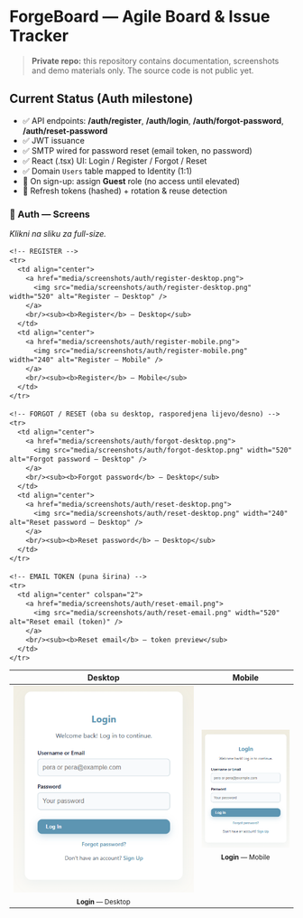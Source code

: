 # ForgeBoard — Agile Board & Issue Tracker

> **Private repo:** this repository contains documentation, screenshots and demo materials only. The source code is not public yet.

## Current Status (Auth milestone)
- ✅ API endpoints: **/auth/register**, **/auth/login**, **/auth/forgot-password**, **/auth/reset-password**
- ✅ JWT issuance
- ✅ SMTP wired for password reset (email token, no password)
- ✅ React (.tsx) UI: Login / Register / Forgot / Reset
- ✅ Domain `Users` table mapped to Identity (1:1)
- 🧩 On sign-up: assign **Guest** role (no access until elevated)
- 🧩 Refresh tokens (hashed) + rotation & reuse detection





<h3>📸 Auth — Screens</h3>
<p><em>Klikni na sliku za full-size.</em></p>

<table>
  <thead>
    <tr>
      <th align="center">Desktop</th>
      <th align="center">Mobile</th>
    </tr>
  </thead>

  <tbody>
    <!-- LOGIN -->
    <tr>
      <td align="center">
        <a href="media/screenshots/auth/login-desktop.png">
          <img src="media/screenshots/auth/login-desktop.png" width="520" alt="Login — Desktop" />
        </a>
        <br/><sub><b>Login</b> — Desktop</sub>
      </td>
      <td align="center">
        <a href="media/screenshots/auth/login-mobile.png">
          <img src="media/screenshots/auth/login-mobile.png" width="240" alt="Login — Mobile" />
        </a>
        <br/><sub><b>Login</b> — Mobile</sub>
      </td>
    </tr>

    <!-- REGISTER -->
    <tr>
      <td align="center">
        <a href="media/screenshots/auth/register-desktop.png">
          <img src="media/screenshots/auth/register-desktop.png" width="520" alt="Register — Desktop" />
        </a>
        <br/><sub><b>Register</b> — Desktop</sub>
      </td>
      <td align="center">
        <a href="media/screenshots/auth/register-mobile.png">
          <img src="media/screenshots/auth/register-mobile.png" width="240" alt="Register — Mobile" />
        </a>
        <br/><sub><b>Register</b> — Mobile</sub>
      </td>
    </tr>

    <!-- FORGOT / RESET (oba su desktop, rasporedjena lijevo/desno) -->
    <tr>
      <td align="center">
        <a href="media/screenshots/auth/forgot-desktop.png">
          <img src="media/screenshots/auth/forgot-desktop.png" width="520" alt="Forgot password — Desktop" />
        </a>
        <br/><sub><b>Forgot password</b> — Desktop</sub>
      </td>
      <td align="center">
        <a href="media/screenshots/auth/reset-desktop.png">
          <img src="media/screenshots/auth/reset-desktop.png" width="240" alt="Reset password — Desktop" />
        </a>
        <br/><sub><b>Reset password</b> — Desktop</sub>
      </td>
    </tr>

    <!-- EMAIL TOKEN (puna širina) -->
    <tr>
      <td align="center" colspan="2">
        <a href="media/screenshots/auth/reset-email.png">
          <img src="media/screenshots/auth/reset-email.png" width="520" alt="Reset email (token)" />
        </a>
        <br/><sub><b>Reset email</b> — token preview</sub>
      </td>
    </tr>
  </tbody>
</table>


